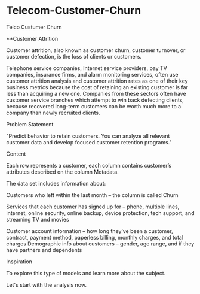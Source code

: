 # Telecom-Customer-Churn

Telco Custumer Churn

**Customer Attrition

Customer attrition, also known as customer churn, customer turnover, or customer defection, is the loss of clients or customers.

Telephone service companies, Internet service providers, pay TV companies, insurance firms, and alarm monitoring services, often use customer attrition analysis and customer attrition rates as one of their key business metrics because the cost of retaining an existing customer is far less than acquiring a new one. Companies from these sectors often have customer service branches which attempt to win back defecting clients, because recovered long-term customers can be worth much more to a company than newly recruited clients.

Problem Statement

"Predict behavior to retain customers. You can analyze all relevant customer data and develop focused customer retention programs."

Content

Each row represents a customer, each column contains customer’s attributes described on the column Metadata.

The data set includes information about:

Customers who left within the last month – the column is called Churn

Services that each customer has signed up for – phone, multiple lines, internet, online security, online backup, device protection, tech support, and streaming TV and movies

Customer account information – how long they’ve been a customer, contract, payment method, paperless billing, monthly charges, and total charges Demographic info about customers – gender, age range, and if they have partners and dependents

Inspiration

To explore this type of models and learn more about the subject.

Let's start with the analysis now.
